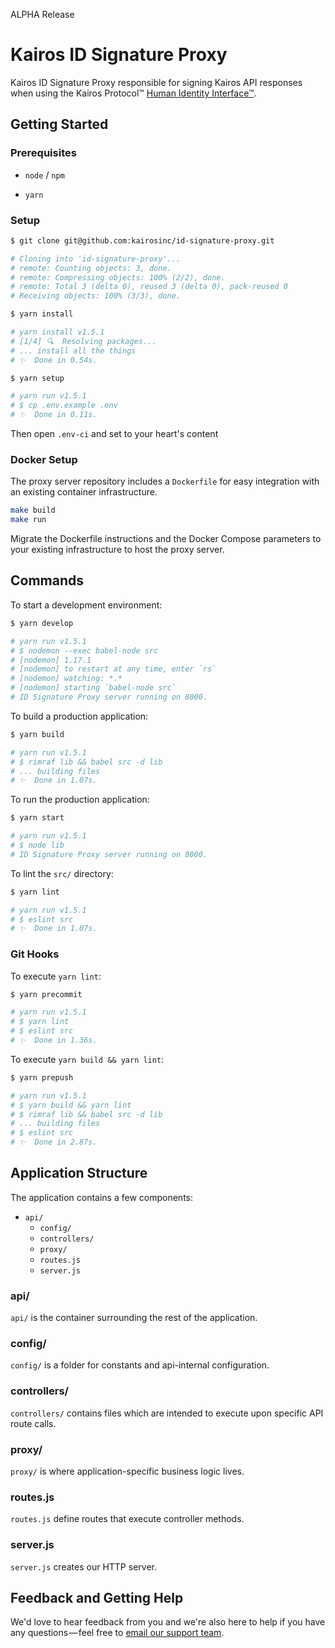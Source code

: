 ALPHA Release

# Kairos ID Signature Proxy

Kairos ID Signature Proxy responsible for signing Kairos API responses when using the Kairos Protocol™ [Human Identity Interface™](https://github.com/kairosinc/id-wallet/tree/master/contracts/HumanIdentity/README.md). 

## Getting Started

### Prerequisites

* `node` / `npm`

* `yarn`

### Setup

```sh
$ git clone git@github.com:kairosinc/id-signature-proxy.git

# Cloning into 'id-signature-proxy'...
# remote: Counting objects: 3, done.
# remote: Compressing objects: 100% (2/2), done.
# remote: Total 3 (delta 0), reused 3 (delta 0), pack-reused 0
# Receiving objects: 100% (3/3), done.
```

```sh
$ yarn install

# yarn install v1.5.1
# [1/4] 🔍  Resolving packages...
# ... install all the things
# ✨  Done in 0.54s.
```

```sh
$ yarn setup

# yarn run v1.5.1
# $ cp .env.example .env
# ✨  Done in 0.11s.
```

Then open `.env-ci` and set to your heart's content

### Docker Setup

The proxy server repository includes a `Dockerfile` for easy integration
with an existing container infrastructure.

```sh
make build
make run
```

Migrate the Dockerfile instructions and the Docker Compose parameters to your existing
infrastructure to host the proxy server.

## Commands

To start a development environment:

```sh
$ yarn develop

# yarn run v1.5.1
# $ nodemon --exec babel-node src
# [nodemon] 1.17.1
# [nodemon] to restart at any time, enter `rs`
# [nodemon] watching: *.*
# [nodemon] starting `babel-node src`
# ID Signature Proxy server running on 8000.
```

To build a production application:

```sh
$ yarn build

# yarn run v1.5.1
# $ rimraf lib && babel src -d lib
# ... building files
# ✨  Done in 1.07s.
```

To run the production application:

```sh
$ yarn start

# yarn run v1.5.1
# $ node lib
# ID Signature Proxy server running on 8000.
```

To lint the `src/` directory:

```sh
$ yarn lint

# yarn run v1.5.1
# $ eslint src
# ✨  Done in 1.07s.
```

### Git Hooks

To execute `yarn lint`:

```sh
$ yarn precommit

# yarn run v1.5.1
# $ yarn lint
# $ eslint src
# ✨  Done in 1.36s.
```

To execute `yarn build && yarn lint`:

```sh
$ yarn prepush

# yarn run v1.5.1
# $ yarn build && yarn lint
# $ rimraf lib && babel src -d lib
# ... building files
# $ eslint src
# ✨  Done in 2.87s.
```

## Application Structure

The application contains a few components:

* `api/`
  * `config/`
  * `controllers/`
  * `proxy/`
  * `routes.js`
  * `server.js`

### api/

`api/` is the container surrounding the rest of the application.

### config/

`config/` is a folder for constants and api-internal configuration.

### controllers/

`controllers/` contains files which are intended to execute upon specific API route calls.

### proxy/

`proxy/` is where application-specific business logic lives.

### routes.js

`routes.js` define routes that execute controller methods.

### server.js

`server.js` creates our HTTP server.


## Feedback and Getting Help

We'd love to hear feedback from you and we're also here to help if you have any questions — feel free to [email our support team](mailto:support@kairos.com).

